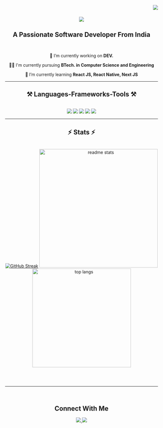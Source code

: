 <img align="right" src="https://visitor-badge.laobi.icu/badge?page_id=theankitmaurya.theankitmaurya" />

<h1 align="center">
    <img src="https://readme-typing-svg.herokuapp.com/?font=Righteous&size=35&center=true&vCenter=true&width=500&height=70&duration=4000&lines=Hi+There!+👋;+I'm+Ankit+Maurya!;" />
</h1>

<h2 align="center">A Passionate Software Developer From India</h2>

<br/>

<div align="center">
 
 🔭 I’m currently working on **DEV.**
 
 👨‍🎓 I'm currently pursuing **BTech. in Computer Science and Engineering**
 
 🌱 I’m currently learning **React JS, React Native, Next JS**

 </div>

 <hr/>
 
<h2 align="center">⚒️ Languages-Frameworks-Tools ⚒️</h2>
<br/>
<div align="center">
    <img src="https://skillicons.dev/icons?i=html,css,javascript,react,java,nextjs,c" />
    <img src="https://skillicons.dev/icons?i=typescript,express,nodejs,npm,redux,vite" />
    <img src="https://skillicons.dev/icons?i=vscode,androidstudio,idea,clion,github,git,figma" />
    <img src="https://skillicons.dev/icons?i=tailwind,netlify,vercel,codepen,postman,replit,mongodb" />
    <img src="https://skillicons.dev/icons?i=yarn,firebase,mongodb,appwrite,powershell,prisma,windows,linux" />
<br/>
<hr/>

</div>

<h2 align="center">⚡ Stats ⚡</h2>
<br>
<div align=center>
  <a href="https://git.io/streak-stats"><img src="https://streak-stats.demolab.com?user=theankitmaurya&theme=monokai&border_radius=10&date_format=M%20j%5B%2C%20Y%5D" alt="GitHub Streak" /></a>
  <img width=390 src="https://github-readme-stats.vercel.app/api?username=theankitmaurya&count_private=true&show_icons=true&theme=monokai&rank_icon=github&border_radius=10" alt="readme stats" />
  <br/>
  <img width=325 align="center" src="https://github-readme-stats.vercel.app/api/top-langs/?username=theankitmaurya&hide=HTML&langs_count=8&layout=compact&theme=monokai&border_radius=10&size_weight=0.5&count_weight=0.5&exclude_repo=github-readme-stats" alt="top langs" />
</div>

<br/><br/>

<hr/>

<br/>

<h2 align="center">
    Connect With Me
</h2>

<div align="center"> 
  <a href="mailto:ankitmaurya20223@gmail.com">
    <img src="https://skillicons.dev/icons?i=gmail" />
  </a>
    
  <a href="https://www.instagram.com/theankitmaurya_">
    <img src="https://skillicons.dev/icons?i=instagram" />
  </a>
</div>
